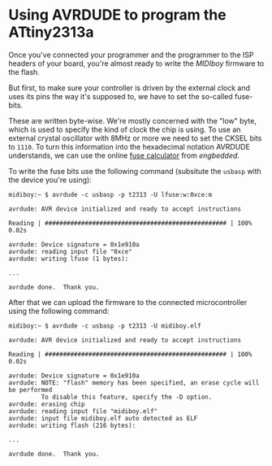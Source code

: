 # Using AVRDUDE to program the ATtiny2313a

Once you've connected your programmer and the programmer to the ISP headers of
your board, you're almost ready to write the _MIDIboy_ firmware to the flash.

But first, to make sure your controller is driven by the external clock and
uses its pins the way it's supposed to, we have to set the so-called fuse-bits.

These are written byte-wise. We're mostly concerned with the "low" byte, which
is used to specify the kind of clock the chip is using. To use an external
crystal oscillator with 8MHz or more we need to set the CKSEL bits to `1110`.
To turn this information into the hexadecimal notation AVRDUDE understands,
we can use the online [fuse calculator](http://www.engbedded.com/fusecalc/)
from _engbedded_.

To write the fuse bits use the following command (subsitute the `usbasp` with
the device you're using):

```console
midiboy:~ $ avrdude -c usbasp -p t2313 -U lfuse:w:0xce:m

avrdude: AVR device initialized and ready to accept instructions

Reading | ################################################## | 100% 0.02s

avrdude: Device signature = 0x1e910a
avrdude: reading input file "0xce"
avrdude: writing lfuse (1 bytes):

...

avrdude done.  Thank you.
```

After that we can upload the firmware to the connected microcontroller using
the following command:

```console
midiboy:~ $ avrdude -c usbasp -p t2313 -U midiboy.elf

avrdude: AVR device initialized and ready to accept instructions

Reading | ################################################## | 100% 0.02s

avrdude: Device signature = 0x1e910a
avrdude: NOTE: "flash" memory has been specified, an erase cycle will be performed
         To disable this feature, specify the -D option.
avrdude: erasing chip
avrdude: reading input file "midiboy.elf"
avrdude: input file midiboy.elf auto detected as ELF
avrdude: writing flash (216 bytes):

...

avrdude done.  Thank you.
```

